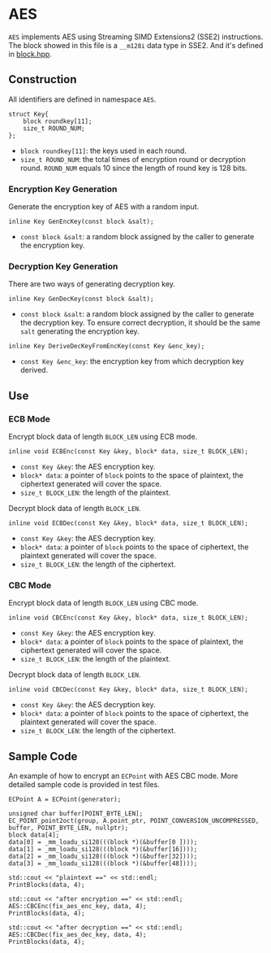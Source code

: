 # AES
`AES` implements AES using Streaming SIMD Extensions2 (SSE2) instructions. The block showed in this file is a `__m128i` data type in SSE2. And it's defined in [block.hpp](../../crypto/block.hpp).


## Construction
All identifiers are defined in namespace `AES`.
```
struct Key{ 
    block roundkey[11]; 
    size_t ROUND_NUM; 
};
```
* `block roundkey[11]`: the keys used in each round.
* `size_t ROUND_NUM`: the total times of encryption round or decryption round. `ROUND_NUM` equals 10 since the length of round key is 128 bits.

### Encryption Key Generation
Generate the encryption key of AES with a random input.
```
inline Key GenEncKey(const block &salt);
```
* `const block &salt`: a random block assigned by the caller to generate the encryption key.

### Decryption Key Generation
There are two ways of generating decryption key.
```
inline Key GenDecKey(const block &salt);
```
* `const block &salt`: a random block assigned by the caller to generate the decryption key. To ensure correct decryption, it should be the same `salt` generating the encryption key.

```
inline Key DeriveDecKeyFromEncKey(const Key &enc_key);
```
* `const Key &enc_key`: the encryption key from which decryption key derived.


## Use
### ECB Mode
Encrypt block data of length `BLOCK_LEN` using ECB mode.
```
inline void ECBEnc(const Key &key, block* data, size_t BLOCK_LEN);
```
* `const Key &key`: the AES encryption key.
* `block* data`: a pointer of `block` points to the space of plaintext, the ciphertext generated will cover the space.
* `size_t BLOCK_LEN`: the length of the plaintext.

Decrypt block data of length `BLOCK_LEN`.
```
inline void ECBDec(const Key &key, block* data, size_t BLOCK_LEN);
```
* `const Key &key`: the AES decryption key.
* `block* data`: a pointer of `block` points to the space of ciphertext, the plaintext generated will cover the space.
* `size_t BLOCK_LEN`: the length of the ciphertext.

### CBC Mode
Encrypt block data of length `BLOCK_LEN` using CBC mode.
```
inline void CBCEnc(const Key &key, block* data, size_t BLOCK_LEN);
```
* `const Key &key`: the AES encryption key.
* `block* data`: a pointer of `block` points to the space of plaintext, the ciphertext generated will cover the space.
* `size_t BLOCK_LEN`: the length of the plaintext.

Decrypt block data of length `BLOCK_LEN`.
```
inline void CBCDec(const Key &key, block* data, size_t BLOCK_LEN);
```
* `const Key &key`: the AES decryption key.
* `block* data`: a pointer of `block` points to the space of ciphertext, the plaintext generated will cover the space.
* `size_t BLOCK_LEN`: the length of the ciphertext.


## Sample Code
An example of how to encrypt an `ECPoint` with AES CBC mode. More detailed sample code is provided in test files.
```
ECPoint A = ECPoint(generator);

unsigned char buffer[POINT_BYTE_LEN];
EC_POINT_point2oct(group, A.point_ptr, POINT_CONVERSION_UNCOMPRESSED, buffer, POINT_BYTE_LEN, nullptr);
block data[4]; 
data[0] = _mm_loadu_si128(((block *)(&buffer[0 ]))); 
data[1] = _mm_loadu_si128(((block *)(&buffer[16]))); 
data[2] = _mm_loadu_si128(((block *)(&buffer[32]))); 
data[3] = _mm_loadu_si128(((block *)(&buffer[48])));

std::cout << "plaintext ==" << std::endl; 
PrintBlocks(data, 4); 
    
std::cout << "after encryption ==" << std::endl; 
AES::CBCEnc(fix_aes_enc_key, data, 4);
PrintBlocks(data, 4); 

std::cout << "after decryption ==" << std::endl; 
AES::CBCDec(fix_aes_dec_key, data, 4);
PrintBlocks(data, 4); 
```
